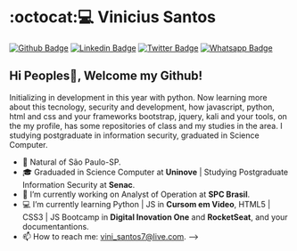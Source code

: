 # :octocat::computer: Vinicius Santos 

[![Github Badge](https://img.shields.io/badge/-Github-000?style=flat-square&logo=Github&logoColor=white&link=https://github.com/vinisantos7)](https://github.com/vinisantos7)
[![Linkedin Badge](https://img.shields.io/badge/-LinkedIn-blue?style=flat-square&logo=Linkedin&logoColor=white&link=https://www.linkedin.com/in/vinicius-santos-12249198/)](https://www.linkedin.com/in/vinicius-santos-12249198/)
[![Twitter Badge](https://img.shields.io/badge/-Twitter-1ca0f1?style=flat-square&logo=1ca0f1&logo=twitter&logoColor=white&link=https://twitter.com/SantosVini7)](https://twitter.com/SantosVini7)
[![Whatsapp Badge](https://img.shields.io/badge/-Whatsapp-4CA143?style=flat-square&logo=4CA143&logo=whatsapp&logoColor=white&link=https://api.whatsapp.com/send?phone=5511956092628&text=Olá!%20Vinicius)](https://api.whatsapp.com/send?phone=5511956092628&text=Olá!%20Vinicius)

## Hi Peoples👋, Welcome my Github!

Initializing in development in this year with python.
Now learning more about this tecnology, security and development, how javascript, python, html and css and your frameworks bootstrap, jquery, kali and your tools,
on the my profile, has some repositories of class and my studies in the area.
I studying postgraduate in information security, graduated in Science Computer.

- 📍 Natural of São Paulo-SP.
- 🎓 Graduaded in Science Computer at **Uninove** | Studying Postgraduate Information Security at **Senac**.
- 🔭 I’m currently working on Analyst of Operation at **SPC Brasil**.
- 💻 I’m currently learning Python | JS in **Cursom em Video**, HTML5 | CSS3 | JS Bootcamp in **Digital Inovation One** and **RocketSeat**, and your documentantions.
- 📫 How to reach me: vini_santos7@live.com.
-->

